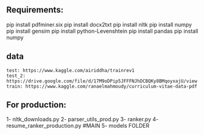 ## Requirements:
pip install pdfminer.six
pip install docx2txt
pip install nltk
pip install numpy
pip install gensim
pip install python-Levenshtein
pip install pandas
pip install numpy

## data
    test: https://www.kaggle.com/airiddha/trainrev1
    test_2: https://drive.google.com/file/d/17M9oDPip5JFFFNJhDCBQKy8BMqoyxajU/view
    train: https://www.kaggle.com/ranaelmahmoudy/curriculum-vitae-data-pdf


## For production:
1- nltk_downloads.py
2- parser_utils_prod.py
3- ranker.py
4- resume_ranker_production.py  #MAIN
5- models FOLDER